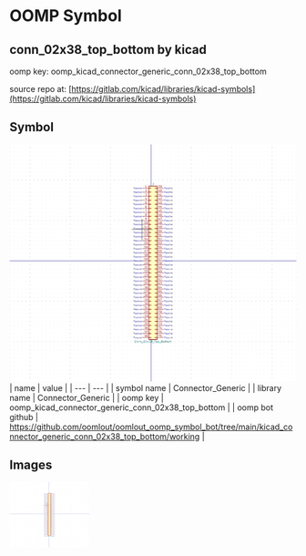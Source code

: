 # OOMP Symbol  
## conn_02x38_top_bottom  by kicad  
  
oomp key: oomp_kicad_connector_generic_conn_02x38_top_bottom  
  
source repo at: [https://gitlab.com/kicad/libraries/kicad-symbols](https://gitlab.com/kicad/libraries/kicad-symbols)  
## Symbol  
  
[![working.png](working_600.png)](working.png)  
| name | value | 
| --- | --- | 
| symbol name | Connector_Generic | 
| library name | Connector_Generic | 
| oomp key | oomp_kicad_connector_generic_conn_02x38_top_bottom | 
| oomp bot github | https://github.com/oomlout/oomlout_oomp_symbol_bot/tree/main/kicad_connector_generic_conn_02x38_top_bottom/working | 
## Images  
  
[![working.png](working_140.png)](working.png)  
